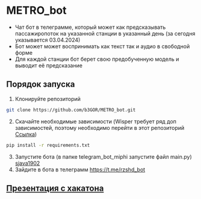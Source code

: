 # METRO_bot
* Чат бот в телеграмме, который может как предсказывать пассажиропоток на указанной станции в указанный день (за сегодня указывается 03.04.2024)
* Бот может может воспринимать как текст так и аудио в свободной форме
* Для каждой станции бот берет свою предобученную модель и выводит её предсказание
## Порядок запуска
1. Клонируйте репозиторий
```bash
git clone https://github.com/b3GOR/METRO_bot.git
```
2. Скачайте необходимые зависимости (Wisper требует ряд доп зависимостей, поэтому необходимо перейти в этот репозиторий [Ссылка](https://www.figma.com/file/3jb0H3ZVQcEGitIoWB8bWH/NuclearHacK-%7C-МТП?type=design&node-id=0-1&mode=design))
```bash
pip install -r requirements.txt
```
3. Запустите бота (в папке telegram_bot_miphi запустите файл main.py) [sjava1902](https://github.com/sjava1902/telegram_bot_miphi)
4. Зайдите в бота в телеграмм
https://t.me/rzshd_bot

## [Презентация с хакатона](https://www.figma.com/file/3jb0H3ZVQcEGitIoWB8bWH/NuclearHacK-%7C-МТП?type=design&node-id=0-1&mode=design)

